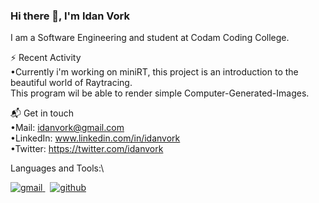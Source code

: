 ### Hi there 👋, I'm Idan Vork
I am a Software Engineering and student at Codam Coding College.


⚡ Recent Activity\
•Currently i'm working on miniRT, this project is an introduction to the beautiful world of Raytracing.\
 This program wil  be able to render simple Computer-Generated-Images.

📬 Get in touch\
•Mail: idanvork@gmail.com\
•LinkedIn: www.linkedin.com/in/idanvork \
•Twitter: https://twitter.com/idanvork 

Languages and Tools:\
<p>
  <a href="https://www.gmail.com/[removed]" rel="nofollow noreferrer">
    <img src="https://i.stack.imgur.com/gVE0j.png" alt="gmail">
  </a> &nbsp; 
  <a href="https://github.com/[removed]" rel="nofollow noreferrer">
    <img src="https://i.stack.imgur.com/tskMh.png" alt="github">
  </a>
</p>
